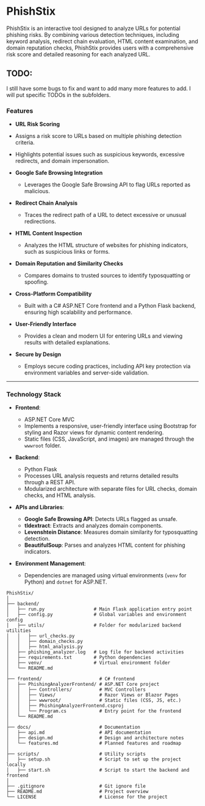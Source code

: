 # PhishStix
PhishStix is an interactive tool designed to analyze URLs for potential phishing risks. By combining various detection techniques, including keyword analysis, redirect chain evaluation, HTML content examination, and domain reputation checks, PhishStix provides users with a comprehensive risk score and detailed reasoning for each analyzed URL.

## TODO:
I still have some bugs to fix and want to add many more features to add. I will put specific TODOs in the subfolders. 

### **Features**

- **URL Risk Scoring**  
 - Assigns a risk score to URLs based on multiple phishing detection criteria.  
  - Highlights potential issues such as suspicious keywords, excessive redirects, and domain impersonation.

- **Google Safe Browsing Integration**  
  - Leverages the Google Safe Browsing API to flag URLs reported as malicious.

- **Redirect Chain Analysis**  
  - Traces the redirect path of a URL to detect excessive or unusual redirections.

- **HTML Content Inspection**  
  - Analyzes the HTML structure of websites for phishing indicators, such as suspicious links or forms.

- **Domain Reputation and Similarity Checks**  
  - Compares domains to trusted sources to identify typosquatting or spoofing.

- **Cross-Platform Compatibility**  
  - Built with a C# ASP.NET Core frontend and a Python Flask backend, ensuring high scalability and performance.

- **User-Friendly Interface**  
  - Provides a clean and modern UI for entering URLs and viewing results with detailed explanations.

- **Secure by Design**  
  - Employs secure coding practices, including API key protection via environment variables and server-side validation.

---

### **Technology Stack**

- **Frontend**:  
  - ASP.NET Core MVC  
  - Implements a responsive, user-friendly interface using Bootstrap for styling and Razor views for dynamic content rendering.  
  - Static files (CSS, JavaScript, and images) are managed through the `wwwroot` folder.

- **Backend**:  
  - Python Flask  
  - Processes URL analysis requests and returns detailed results through a REST API.  
  - Modularized architecture with separate files for URL checks, domain checks, and HTML analysis.

- **APIs and Libraries**:  
  - **Google Safe Browsing API**: Detects URLs flagged as unsafe.  
  - **tldextract**: Extracts and analyzes domain components.  
  - **Levenshtein Distance**: Measures domain similarity for typosquatting detection.  
  - **BeautifulSoup**: Parses and analyzes HTML content for phishing indicators.

- **Environment Management**:  
  - Dependencies are managed using virtual environments (`venv` for Python) and `dotnet` for ASP.NET.


```
PhishStix/
│
├── backend/
│   ├── run.py                  # Main Flask application entry point
│   ├── config.py               # Global variables and environment config
│   ├── utils/                  # Folder for modularized backend utilities
│   │   ├── url_checks.py
│   │   ├── domain_checks.py
│   │   ├── html_analysis.py
│   ├── phishing_analyzer.log   # Log file for backend activities
│   ├── requirements.txt        # Python dependencies
│   ├── venv/                   # Virtual environment folder
│   └── README.md
│
├── frontend/                     # C# frontend
│   ├── PhishingAnalyzerFrontend/ # ASP.NET Core project
│   │   ├── Controllers/          # MVC Controllers
│   │   ├── Views/                # Razor Views or Blazor Pages
│   │   ├── wwwroot/              # Static files (CSS, JS, etc.)
│   │   ├── PhishingAnalyzerFrontend.csproj
│   │   └── Program.cs            # Entry point for the frontend
│   └── README.md
│
├── docs/                         # Documentation
│   ├── api.md                    # API documentation
│   ├── design.md                 # Design and architecture notes
│   └── features.md               # Planned features and roadmap
│
├── scripts/                      # Utility scripts
│   ├── setup.sh                  # Script to set up the project locally
│   ├── start.sh                  # Script to start the backend and frontend
│
├── .gitignore                    # Git ignore file
├── README.md                     # Project overview
└── LICENSE                       # License for the project
```

